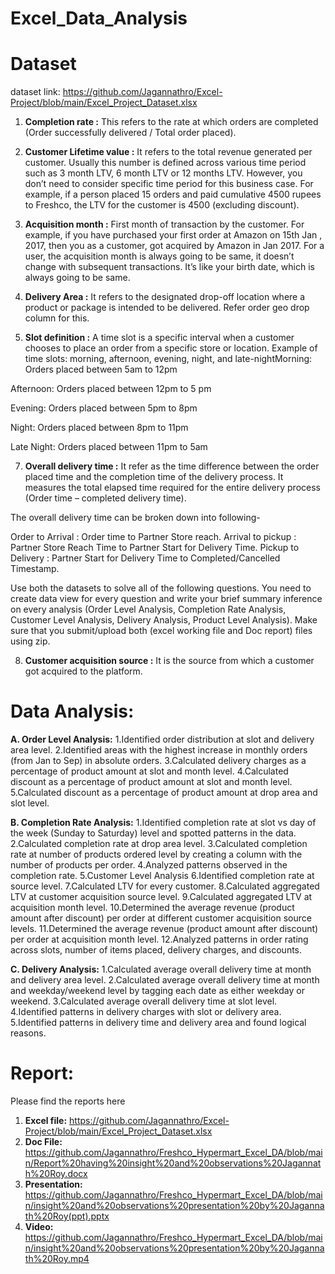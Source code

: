 # Excel_Data_Analysis

# Dataset 

dataset link: https://github.com/Jagannathro/Excel-Project/blob/main/Excel_Project_Dataset.xlsx

1. **Completion rate :** This refers to the rate at which orders are completed (Order successfully delivered / Total order placed).
2. **Customer Lifetime value :** It refers to the total revenue generated per customer. Usually this number is defined across various time period such as 3 month LTV, 6 month LTV or 12 months LTV. However, you don’t need to consider specific time period for this business case. For example, if a person placed 15 orders and paid cumulative 4500 rupees to Freshco, the LTV for the customer is 4500 (excluding discount).

3. **Acquisition month :** First month of transaction by the customer. For example, if you have purchased your first order at Amazon on 15th Jan , 2017, then you as a customer, got acquired by Amazon in Jan 2017. For a user, the acquisition month is always going to be same, it doesn’t change with subsequent transactions. It’s like your birth date, which is always going to be same.

4. **Delivery Area :** It refers to the designated drop-off location where a product or package is intended to be delivered. Refer order geo drop column for this.
5. **Slot definition :** A time slot is a specific interval when a customer chooses to place an order from a specific store or location. Example of time slots: morning, afternoon, evening, night, and late-nightMorning: Orders placed between 5am to 12pm
    
Afternoon: Orders placed between 12pm to 5 pm 

Evening: Orders placed between 5pm to 8pm

Night: Orders placed between 8pm to 11pm

Late Night: Orders placed between 11pm to 5am

7. **Overall delivery time :** It refer as the time difference between the order placed time and the completion time of the delivery process. It measures the total elapsed time required for the entire delivery process (Order time – completed delivery time).

The overall delivery time can be broken down into following-

Order to  Arrival : Order time to Partner Store reach.
Arrival to pickup : Partner Store Reach Time to Partner Start for Delivery Time.
Pickup to Delivery : Partner Start for Delivery Time to Completed/Cancelled Timestamp.

Use both the datasets to solve all of the following questions. You need to create data view for every question and write your brief summary inference on every analysis (Order Level Analysis, Completion Rate Analysis, Customer Level Analysis, Delivery Analysis, Product Level Analysis).
Make sure that you submit/upload both (excel working file and Doc report) files using zip. 

8. **Customer acquisition source :** It is the source from which a customer got acquired to the platform.


# Data Analysis: 

**A. Order Level Analysis:**
1.Identified order distribution at slot and delivery area level.
2.Identified areas with the highest increase in monthly orders (from Jan to Sep) in absolute orders.
3.Calculated delivery charges as a percentage of product amount at slot and month level.
4.Calculated discount as a percentage of product amount at slot and month level.
5.Calculated discount as a percentage of product amount at drop area and slot level.

**B. Completion Rate Analysis:**
1.Identified completion rate at slot vs day of the week (Sunday to Saturday) level and spotted patterns in the data.
2.Calculated completion rate at drop area level.
3.Calculated completion rate at number of products ordered level by creating a column with the number of products per order.
4.Analyzed patterns observed in the completion rate.
5.Customer Level Analysis
6.Identified completion rate at source level.
7.Calculated LTV for every customer.
8.Calculated aggregated LTV at customer acquisition source level.
9.Calculated aggregated LTV at acquisition month level.
10.Determined the average revenue (product amount after discount) per order at different customer acquisition source levels.
11.Determined the average revenue (product amount after discount) per order at acquisition month level.
12.Analyzed patterns in order rating across slots, number of items placed, delivery charges, and discounts.

**C. Delivery Analysis:**
1.Calculated average overall delivery time at month and delivery area level.
2.Calculated average overall delivery time at month and weekday/weekend level by tagging each date as either weekday or weekend.
3.Calculated average overall delivery time at slot level.
4.Identified patterns in delivery charges with slot or delivery area.
5.Identified patterns in delivery time and delivery area and found logical reasons.

# Report:
Please find the reports here
1. **Excel file:** https://github.com/Jagannathro/Excel-Project/blob/main/Excel_Project_Dataset.xlsx
2. **Doc File:** https://github.com/Jagannathro/Freshco_Hypermart_Excel_DA/blob/main/Report%20having%20insight%20and%20observations%20Jagannath%20Roy.docx
3. **Presentation:** https://github.com/Jagannathro/Freshco_Hypermart_Excel_DA/blob/main/insight%20and%20observations%20presentation%20by%20Jagannath%20Roy(ppt).pptx
4. **Video:** https://github.com/Jagannathro/Freshco_Hypermart_Excel_DA/blob/main/insight%20and%20observations%20presentation%20by%20Jagannath%20Roy.mp4
